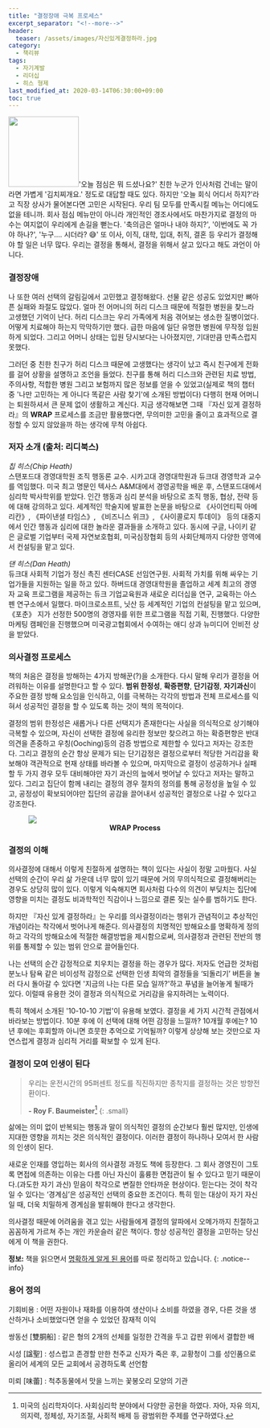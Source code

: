 ```yaml
---
title: "결정장애 극복 프로세스"
excerpt_separator: "<!--more-->"
header:
  teaser: /assets/images/자신있게결정하라.jpg
category:
  - 책리뷰
tags:
  - 자기계발
  - 리더십
  - 히스 형제
last_modified_at: 2020-03-14T06:30:00+09:00
toc: true
---
```


<img src="https://img.ridicdn.net/cover/606000998/xxlarge" style="width: 140px" class="align-left" alt=""/>'오늘 점심은 뭐 드셨나요?' 친한 누군가 인사처럼 건네는 말이라면 가볍게 '김치찌개요.' 정도로 대답할 때도 있다. 하지만 '오늘 회식 어디서 하지?'라고 직장 상사가 물어본다면 고민은 시작된다. 우리 팀 모두를 만족시킬 메뉴는 어디에도 없을 테니까. <!--more--> 회사 점심 메뉴만이 아니라 개인적인 경조사에서도 마찬가지로 결정의 마수는 여지없이 우리에게 손길을 뻗는다. '축의금은 얼마나 내야 하지?', '이번에도 꼭 가야 하나?', '누구…. 시더라? 😅' 또 이사, 이직, 대학, 입대, 취직, 결혼 등 우리가 결정해야 할 일은 너무 많다. 우리는 결정을 통해서, 결정을 위해서 살고 있다고 해도 과언이 아니다.

### 결정장애

나 또한 여러 선택의 갈림길에서 고민했고 결정해왔다. 선물 같은 성공도 있었지만 뼈아픈 실패와 좌절도 많았다. 얼마 전 어머니의 허리 디스크 때문에 적절한 병원을 찾느라 고생했던 기억이 난다. 허리 디스크는 우리 가족에게 처음 겪어보는 생소한 질병이었다. 어떻게 치료해야 하는지 막막하기만 했다. 급한 마음에 일단 유명한 병원에 무작정 입원하게 되었다. 그리고 어머니 상태는 입원 당시보다는 나아졌지만, 기대만큼 만족스럽지 못했다.

그러던 중 친한 친구가 허리 디스크 때문에 고생했다는 생각이 났고 즉시 친구에게 전화를 걸어 상황을 설명하고 조언을 들었다. 친구를 통해 허리 디스크와 관련된 치료 방법, 주의사항, 적합한 병원 그리고 보험까지 많은 정보를 얻을 수 있었고(실제로 책의 챕터 중 '나만 고민하는 게 아니다 똑같은 사람 찾기'에 소개된 방법이다) 다행히 현재 어머니는 퇴원하셔서 큰 문제 없이 생활하고 계신다. 지금 생각해보면 그때 『자신 있게 결정하라』의 **WRAP** 프로세스를 조금만 활용했다면, 무의미한 고민을 줄이고 효과적으로 결정할 수 있지 않았을까 하는 생각에 무척 아쉽다.

### 저자 소개 (출처: 리디북스)

*칩 히스(Chip Heath)*  
스탠포드대 경영대학원 조직 행동론 교수. 시카고대 경영대학원과 듀크대 경영학과 교수를 역임했다. 미국 최고 명문인 텍사스 A&M대에서 경영공학을 배운 후, 스탠포드대에서 심리학 박사학위를 받았다. 인간 행동과 심리 분석을 바탕으로 조직 행동, 협상, 전략 등에 대해 강의하고 있다. 세계적인 학술지에 발표한 논문을 바탕으로 《사이언티픽 아메리칸》, 《파이낸셜 타임스》, 《비즈니스 위크》, 《사이콜로지 투데이》 등의 대중지에서 인간 행동과 심리에 대한 놀라운 결과들을 소개하고 있다. 동시에 구글, 나이키 같은 글로벌 기업부터 국제 자연보호협회, 미국심장협회 등의 사회단체까지 다양한 영역에서 컨설팅을 맡고 있다.

*댄 히스(Dan Heath)*  
듀크대 사회적 기업가 정신 촉진 센터CASE 선임연구원. 사회적 가치를 위해 싸우는 기업가들을 지원하는 일을 하고 있다. 하버드대 경영대학원을 졸업하고 세계 최고의 경영자 교육 프로그램을 제공하는 듀크 기업교육원과 새로운 리더십을 연구, 교육하는 아스펜 연구소에서 일했다. 마이크로소프트, 닛산 등 세계적인 기업의 컨설팅을 맡고 있으며, 《포춘》 지가 선정한 500명의 경영자를 위한 프로그램을 직접 기획, 진행했다. 다양한 마케팅 캠페인을 진행했으며 미국광고협회에서 수여하는 애디 상과 뉴미디어 인비전 상을 받았다.

### 의사결정 프로세스

책의 처음은 결정을 방해하는 4가지 방해꾼(?)을 소개한다. 다시 말해 우리가 결정을 어려워하는 이유를 설명한다고 할 수 있다. **범위 한정성**, **확증편향**, **단기감정**, **자기과신**이 주요한 결정 방해 요소임을 인식하고, 이를 극복하는 각각의 방법과 전체 프로세스를 익혀서 성공적인 결정을 할 수 있도록 하는 것이 책의 목적이다.

결정의 범위 한정성은 새롭거나 다른 선택지가 존재한다는 사실을 의식적으로 상기해야 극복할 수 있으며, 자신이 선택한 결정에 유리한 정보만 찾으려고 하는 확증편향은 반대의견을 존중하고 우칭(Ooching)등의 검증 방법으로 제한할 수 있다고 저자는 강조한다. 그리고 결정의 순간 항상 문제가 되는 단기감정은 결정으로부터 적당한 거리감을 확보해야 객관적으로 현재 상태를 바라볼 수 있으며, 마지막으로 결정이 성공하거나 실패할 두 가지 경우 모두 대비해야만 자기 과신의 늪에서 벗어날 수 있다고 저자는 말하고 있다. 그리고 집단이 함께 내리는 결정의 경우 절차의 정의를 통해 공정성을 높일 수 있고, 공정성이 확보되어야만 집단의 공감을 끌어내서 성공적인 결정으로 나갈 수 있다고 강조한다.

<figure>
	<a href="http://dl.dropbox.com/s/i4fmol1vxsm88qm/%EC%9E%90%EC%8B%A0%20%EC%9E%88%EA%B2%8C%20%EA%B2%B0%EC%A0%95%ED%95%98%EB%9D%BC.png"><img src="http://dl.dropbox.com/s/fzso7invcubf3v8/%EC%9E%90%EC%8B%A0%20%EC%9E%88%EA%B2%8C%20%EA%B2%B0%EC%A0%95%ED%95%98%EB%9D%BC.jpg"></a>
	<figcaption style="text-align:center"> 
    <strong>WRAP Process</strong> 
  </figcaption>
</figure>


### 결정의 이해

의사결정에 대해서 이렇게 친절하게 설명하는 책이 있다는 사실이 정말 고마웠다. 사실 선택의 순간이 우리 삶 가운데 너무 많이 있기 때문에 거의 무의식적으로 결정해버리는 경우도 상당히 많이 있다. 이렇게 익숙해지면 회사처럼 다수의 의견이 부딪치는 집단에 영향을 미치는 결정도 비과학적인 직감이나 느낌으로 결론 짖는 실수를 범하기도 한다.

하지만 『자신 있게 결정하라』는 우리를 의사결정이라는 행위가 관념적이고 추상적인 개념이라는 착각에서 벗어나게 해준다. 의사결정의 치명적인 방해요소를 명확하게 정의하고 각각의 방해요소에 적절한 해결방법을 제시함으로써, 의사결정과 관련된 전반의 행위를 통제할 수 있는 범위 안으로 끌어들인다.

나는 선택의 순간 감정적으로 치우치는 결정을 하는 경우가 많다. 저자도 언급한 것처럼 분노나 탐욕 같은 비이성적 감정으로 선택한 인생 최악의 결정들을 ‘되돌리기’ 버튼을 눌러 다시 돌아갈 수 있다면 '지금의 나는 다른 모습 일까?'하고 푸념을 늘어놓게 될때가 있다. 이럴때 유용한 것이 결정과 의식적으로 거리감을 유지하려는 노력이다.

특히 책에서 소개된 '10-10-10 기법'이 유용해 보였다. 결정을 세 가지 시간적 관점에서 바라보는 방법이다. 10분 후에 이 선택에 대해 어떤 감정을 느낄까? 10개월 후에는? 10년 후에는 후회할까 아니면 흐뭇한 추억으로 기억될까? 이렇게 상상해 보는 것만으로 자연스럽게 결정과 심리적 거리를 확보할 수 있게 된다.

### 결정이 모여 인생이 된다

> 우리는 운전시간의 95퍼센트 정도를 직진하지만 종착지를 결정하는 것은 방향전환이다.
>
> **- Roy F. Baumeister**[^1]
> {: .small}

삶에는 의미 없이 반복되는 행동과 말이 의식적인 결정의 순간보다 훨씬 많지만, 인생에 지대한 영향을 끼치는 것은 의식적인 결정이다. 이러한 결정이 하나하나 모여서 한 사람의 인생이 된다.

새로운 인재를 영입하는 회사의 의사결정 과정도 책에 등장한다. 그 회사 경영진이 그토록 면접에 의존하는 이유는 다름 아닌 자신이 훌륭한 면접관이 될 수 있다고 믿기 때문이다.(과도한 자기 과신) 믿음이 착각으로 변질한 안타까운 현상이다. 믿는다는 것이 착각일 수 있다는 ‘경계심’은 성공적인 선택의 중요한 조건이다. 특히 믿는 대상이 자기 자신일 때, 더욱 치밀하게 경계심을 발휘해야 한다고 생각한다.

의사결정 때문에 어려움을 겪고 있는 사람들에게 결정의 알파에서 오메가까지 친절하고 꼼꼼하게 가르쳐 주는 개인 카운슬러 같은 책이다. 항상 성공적인 결정을 고민하는 당신에게 이 책을 권한다.

**정보:** 책을 읽으면서 [명확하게 알게 된 용어](#)를 따로 정리하고 있습니다.
{: .notice--info}

### 용어 정의

기회비용
: 어떤 자원이나 재화를 이용하여 생산이나 소비를 하였을 경우, 다른 것을 생산하거나 소비했었다면 얻을 수 있었던 잠재적 이익

쌍동선 [雙胴船]
: 같은 형의 2개의 선체를 일정한 간격을 두고 갑판 위에서 결합한 배

시성 [諡聖]
: 성스럽고 존경할 만한 천주교 신자가 죽은 후, 교황청이 그를 성인품으로 올리어 세계의 모든 교회에서 공경하도록 선언함

미뢰 [味蕾]
: 척추동물에서 맛을 느끼는 꽃봉오리 모양의 기관



[^1]:미국의 심리학자이다. 사회심리학 분야에서 다양한 공헌을 하였다. 자아, 자유 의지, 의지력, 정체성, 자기조절, 사회적 배제 등 광범위한 주제를 연구하였다.

